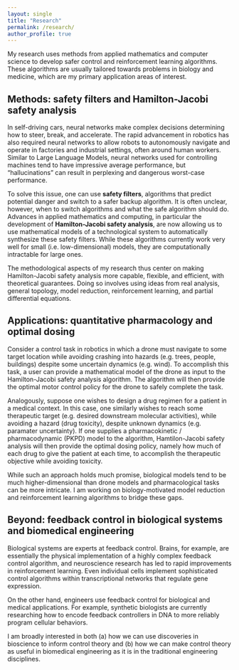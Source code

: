 ```yaml
---
layout: single
title: "Research"
permalink: /research/
author_profile: true
---
```


My research uses methods from applied mathematics and computer science to develop safer control and reinforcement learning algorithms. These algorithms are usually tailored towards problems in biology and medicine, which are my primary application areas of interest.

## Methods: safety filters and Hamilton-Jacobi safety analysis
In self-driving cars, neural networks make complex decisions determining how to steer, break, and accelerate. The rapid advancement in robotics has also required neural networks to allow robots to autonomously navigate and operate in factories and industrial settings, often around human workers. Similar to Large Language Models, neural networks used for controlling machines tend to have impressive average performance, but “hallucinations” can result in perplexing and dangerous worst-case performance.

To solve this issue, one can use **safety filters**, algorithms that predict potential danger and switch to a safer backup algorithm. It is often unclear, however, when to switch algorithms and what the safe algorithm should do. Advances in applied mathematics and computing, in particular the development of **Hamilton-Jacobi safety analysis**, are now allowing us to use mathematical models of a technological system to automatically synthesize these safety filters. While these algorithms currently work very well for small (i.e. low-dimensional) models, they are computationally intractable for large ones.

The methodological aspects of my research thus center on making Hamilton-Jacobi safety analysis more capable, flexible, and efficient, with theoretical guarantees.
Doing so involves using ideas from real analysis, general topology, model reduction, reinforcement learning, and partial differential equations.

## Applications: quantitative pharmacology and optimal dosing
Consider a control task in robotics in which a drone must navigate to some target location while avoiding crashing into hazards (e.g. trees, people, buildings) despite some uncertain dynamics (e.g. wind).
To accomplish this task, a user can provide a mathematical model of the drone as input to the Hamilton-Jacobi safety analysis algorithm.
The algorithm will then provide the optimal motor control policy for the drone to safely complete the task.

Analogously, suppose one wishes to design a drug regimen for a patient in a medical context.
In this case, one similarly wishes to reach some therapeutic target (e.g. desired downstream molecular activities), while avoiding a hazard (drug toxicity), despite unknown dynamics (e.g. paramater uncertainty).
If one supplies a pharmacokinetic / pharmacodynamic (PKPD) model to the algorithm, Hamtilon-Jacobi safety analysis will then provide the optimal dosing policy, namely how much of each drug to give the patient at each time, to accomplish the therapeutic objective while avoiding toxicity.

While such an approach holds much promise, biological models tend to be much higher-dimensional than drone models and pharmacological tasks can be more intricate.
I am working on biology-motivated model reduction and reinforcement learning algorithms to bridge these gaps.

## Beyond: feedback control in biological systems and biomedical engineering
Biological systems are experts at feedback control.
Brains, for example, are essentially the physical implementation of a highly complex feedback control algorithm, and neuroscience research has led to rapid improvements in reinforcement learning.
Even individual cells implement sophisticated control algorithms within transcriptional networks that regulate gene expression.

On the other hand, engineers use feedback control for biological and medical applications.
For example, synthetic biologists are currently researching how to encode feedback controllers in DNA to more reliably program cellular behaviors.

I am broadly interested in both (a) how we can use discoveries in bioscience to inform control theory and (b) how we can make control theory as useful in biomedical engineering as it is in the traditional engineering disciplines.
